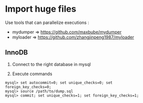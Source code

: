 # Import huge files

Use tools that can parallelize executions : 
- mydumper => https://github.com/maxbube/mydumper
- myloader => https://github.com/zhangjinpeng1987/myloader


## InnoDB

1. Connect to the right database in mysql

2. Execute commands 
```
mysql> set autocommit=0; set unique_checks=0; set foreign_key_checks=0;
mysql> source /path/to/dump.sql
mysql> commit; set unique_checks=1; set foreign_key_checks=1;
```
